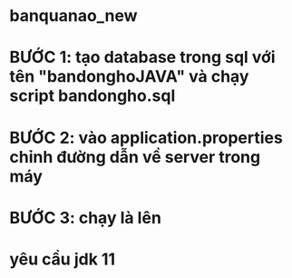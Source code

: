 # banquanao_new
# BƯỚC 1: tạo database trong sql với tên "bandonghoJAVA" và chạy script bandongho.sql
# BƯỚC 2: vào application.properties chỉnh đường dẫn về server trong máy
# BƯỚC 3: chạy là lên

# yêu cầu jdk 11